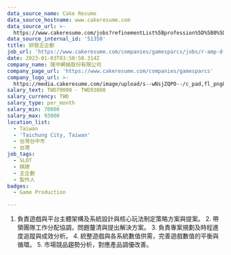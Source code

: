 ```yaml
---
data_source_name: Cake Resume
data_source_hostname: www.cakeresume.com
data_source_url: >-
  https://www.cakeresume.com/jobs?refinementList%5Bprofession%5D%5B0%5D=game-production&range%5Bsalary_range%5D%5Bmin%5D=100000
data_source_internal_id: '51350'
title: 研發主企劃
job_url: 'https://www.cakeresume.com/companies/gamesparcs/jobs/r-amp-d-master-plan'
date: 2023-01-03T03:50:50.314Z
company_name: 隆中網絡股份有限公司
company_page_url: 'https://www.cakeresume.com/companies/gamesparcs'
company_logo_url: >-
  https://media.cakeresume.com/image/upload/s--wNsjZQPO--/c_pad,fl_png8,h_200,w_200/v1672363006/iqn45aarox9yomr9pxcj.png
salary_text: TWD70000 - TWD93000
salary_currency: TWD
salary_type: per_month
salary_min: 70000
salary_max: 93000
location_list:
  - Taiwan
  - 'Taichung City, Taiwan'
  - 台灣台中市
  - 台灣
job_tags:
  - SLOT
  - 棋牌
  - 主企劃
  - 製作人
badges:
  - Game Production

---
```


1. 負責遊戲與平台主體架構及系統設計與核心玩法制定策略方案與提案。 2. 帶領團隊工作分配協調，問題釐清與提出解決方案。 3. 負責專案規劃及時程進度追蹤與成效分析。 4. 統整遊戲與各系統數值供需，完善遊戲數值的平衡與循環。 5. 市場競品趨勢分析，對應產品調優改善。